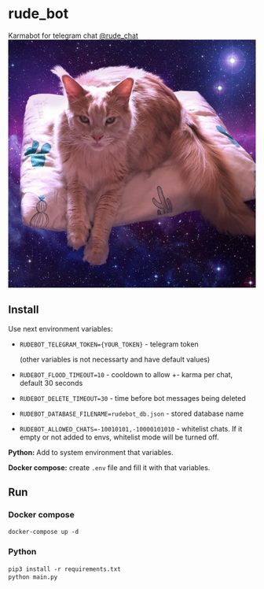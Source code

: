 # rude_bot
Karmabot for telegram chat [@rude_chat](https://t.me/rude_chat)
![Waterfall](data/media/cat.jpg)

## Install

Use next environment variables:

* `RUDEBOT_TELEGRAM_TOKEN={YOUR_TOKEN}` - telegram token

    (other variables is not necessarty and have default values)

* `RUDEBOT_FLOOD_TIMEOUT=10` - cooldown to allow +- karma per chat, default 30 seconds
* `RUDEBOT_DELETE_TIMEOUT=30` - time before bot messages being deleted
* `RUDEBOT_DATABASE_FILENAME=rudebot_db.json` - stored database name
* `RUDEBOT_ALLOWED_CHATS=-10010101,-10000101010` - whitelist chats. If it empty or not added to envs, whitelist mode will be turned off.

**Python:** Add to system environment that variables.

**Docker compose:**  create `.env` file and fill it with that variables.

## Run


### Docker compose

```
docker-compose up -d
```

### Python

```
pip3 install -r requirements.txt
python main.py
```
